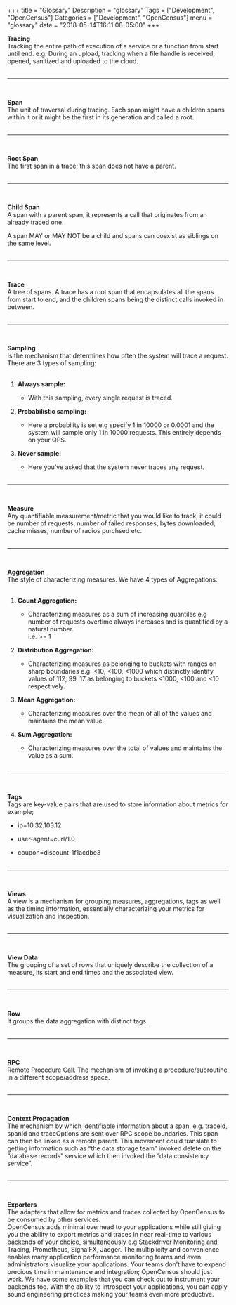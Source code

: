 +++
title = "Glossary"
Description = "glossary"
Tags = ["Development", "OpenCensus"]
Categories = ["Development", "OpenCensus"]
menu = "glossary"
date = "2018-05-14T16:11:08-05:00"
+++

**Tracing**  
Tracking the entire path of execution of a service or a function from start until end. e.g. During an upload, tracking when a file handle is received, opened, sanitized and uploaded to the cloud.  
&nbsp;  

---
&nbsp;  

**Span**  
The unit of traversal during tracing. Each span might have a children spans within it or it might be the first in its generation and called a root.  
&nbsp;  

---
&nbsp;  

**Root Span**  
The first span in a trace; this span does not have a parent.  
&nbsp;  

---
&nbsp;  

**Child Span**  
A span with a parent span; it represents a call that originates from an already traced one.  

A span MAY or MAY NOT be a child and spans can coexist as siblings on the same level.  
&nbsp;  

---
&nbsp;  

**Trace**  
A tree of spans. A trace has a root span that encapsulates all the spans from start to end, and the children spans being the distinct calls invoked in between.  
&nbsp;  

---
&nbsp;  

**Sampling**  
Is the mechanism that determines how often the system will trace a request.  
There are  3 types of sampling:  
&nbsp;  

1. **Always sample:**  
  
    - With this sampling, every single request is traced.  
		
2. **Probabilistic sampling:**  
	
	- Here a probability is set e.g specify 1 in 10000 or 0.0001 and the system will sample only 1 in 10000 requests. This entirely depends on your QPS.  
		
3. **Never sample:**  
	
	- Here you’ve asked that the system never traces any request.  
&nbsp;  

---
&nbsp;  

**Measure**  
Any quantifiable measurement/metric that you would like to track, it could be number of requests, number of failed responses, bytes downloaded, cache misses, number of radios purchsed etc.  
&nbsp;  

---
&nbsp;  

**Aggregation**  
The style of characterizing measures. We have 4 types of Aggregations:  
&nbsp;  

1. **Count Aggregation:**  

    - Characterizing measures as a sum of increasing quantiles e.g number of requests overtime always increases and is quantified by a natural number.  
	i.e. >= 1  
  
2. **Distribution Aggregation:**  

    - Characterizing measures as belonging to buckets with ranges on sharp boundaries e.g. <10, <100, <1000 which distinctly identify values of 112, 99, 17 as belonging to buckets <1000, <100 and <10 respectively.  
  
3. **Mean Aggregation:**  

    - Characterizing measures over the mean of all of the values and maintains the mean value.  
  
4. **Sum Aggregation:**  

    - Characterizing measures over the total of values and maintains the value as a sum.  
&nbsp;  

---
&nbsp;  

**Tags**  
Tags are key-value pairs that are used to store information about metrics for example;  

+ ip=10.32.103.12  

+ user-agent=curl/1.0  

+ coupon=discount-1f1acdbe3  
&nbsp;  

---
&nbsp;  

**Views**  
A view is a mechanism for grouping measures, aggregations, tags as well as the timing information, essentially characterizing your metrics for visualization and inspection.  
&nbsp;  

---
&nbsp;  

**View Data**  
The grouping of a set of rows that uniquely describe the collection of a measure, its start and end times and the associated view.  
&nbsp;  

---
&nbsp;  

**Row**  
It groups the data aggregation with distinct tags.  
&nbsp;  

---
&nbsp;  

**RPC**  
Remote Procedure Call. The mechanism of invoking a procedure/subroutine in a different scope/address space.  
&nbsp;  

---
&nbsp;  

**Context Propagation**  
The mechanism by which identifiable information about a span, e.g. traceId, spanId and traceOptions are sent over RPC scope boundaries. This span can then be linked as a remote parent. This movement could translate to getting information such as “the data storage team” invoked delete on the “database records” service which then invoked the “data consistency service”.  
&nbsp;  

---
&nbsp;  

**Exporters**  
The adapters that allow for metrics and traces collected by OpenCensus to be consumed by other services.  
OpenCensus adds minimal overhead to your applications while still giving you the ability to export metrics and traces in near real-time to various backends of your choice, simultaneously e.g Stackdriver Monitoring and Tracing, Prometheus, SignalFX, Jaeger. The multiplicity and convenience enables many application performance monitoring teams and even administrators visualize your applications. Your teams don’t have to expend precious time in maintenance and integration; OpenCensus should just work. We have some examples that you can check out to instrument your backends too. With the ability to introspect your applications, you can apply sound engineering practices making your teams even more productive.  
&nbsp;  
